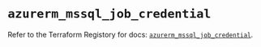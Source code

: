 # `azurerm_mssql_job_credential`

Refer to the Terraform Registory for docs: [`azurerm_mssql_job_credential`](https://registry.terraform.io/providers/hashicorp/azurerm/3.83.0/docs/resources/mssql_job_credential).
